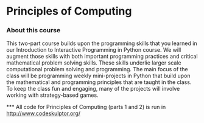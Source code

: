 # Principles of Computing

### About this course
This two-part course builds upon the programming skills that you learned in our Introduction to Interactive Programming in Python course.  We will augment those skills with both important programming practices and critical mathematical problem solving skills.  These skills underlie larger scale computational problem solving and programming. The main focus of the class will be programming weekly mini-projects in Python that build upon the mathematical and programming principles that are taught in the class. To keep the class fun and engaging, many of the projects will involve working with strategy-based games.

*** All code for Principles of Computing (parts 1 and 2) is run in http://www.codeskulptor.org/
